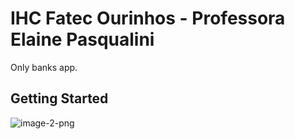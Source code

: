 # IHC Fatec Ourinhos - Professora Elaine Pasqualini

Only banks app.

## Getting Started

![image-2-png](https://github.com/[pedro-afk]/[only-banks]/blob/[main]/2.png?raw=true)

